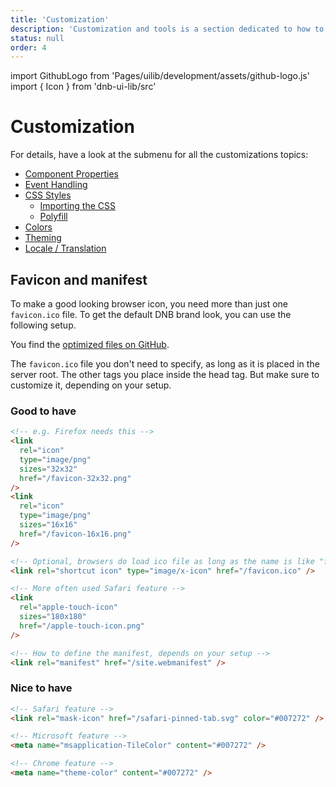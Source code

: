 ```yaml
---
title: 'Customization'
description: 'Customization and tools is a section dedicated to how to use and customize Eufemia in various situations.'
status: null
order: 4
---
```


import GithubLogo from 'Pages/uilib/development/assets/github-logo.js'
import { Icon } from 'dnb-ui-lib/src'

# Customization

For details, have a look at the submenu for all the customizations topics:

- [Component Properties](/uilib/usage/customisation/component-properties)
- [Event Handling](/uilib/usage/customisation/event-handling)
- [CSS Styles](/uilib/usage/customisation/styling)
  - [Importing the CSS](/uilib/usage/customisation/styling/consume-styles)
  - [Polyfill](/uilib/usage/customisation/styling/polyfill)
- [Colors](/uilib/usage/customisation/colors)
- [Theming](/uilib/usage/customisation/theming)
- [Locale / Translation](/uilib/usage/customisation/localization)

## Favicon and manifest

To make a good looking browser icon, you need more than just one `favicon.ico` file. To get the default DNB brand look, you can use the following setup.

You find the [optimized files on <Icon icon={GithubLogo} size="default" /> GitHub](https://github.com/dnbexperience/eufemia/tree/develop/packages/dnb-ui-lib/assets/browser).

The `favicon.ico` file you don't need to specify, as long as it is placed in the server root.
The other tags you place inside the head tag. But make sure to customize it, depending on your setup.

### Good to have

```html
<!-- e.g. Firefox needs this -->
<link
  rel="icon"
  type="image/png"
  sizes="32x32"
  href="/favicon-32x32.png"
/>
<link
  rel="icon"
  type="image/png"
  sizes="16x16"
  href="/favicon-16x16.png"
/>

<!-- Optional, browsers do load ico file as long as the name is like "favicon.ico" -->
<link rel="shortcut icon" type="image/x-icon" href="/favicon.ico" />

<!-- More often used Safari feature -->
<link
  rel="apple-touch-icon"
  sizes="180x180"
  href="/apple-touch-icon.png"
/>

<!-- How to define the manifest, depends on your setup -->
<link rel="manifest" href="/site.webmanifest" />
```

### Nice to have

```html
<!-- Safari feature -->
<link rel="mask-icon" href="/safari-pinned-tab.svg" color="#007272" />

<!-- Microsoft feature -->
<meta name="msapplication-TileColor" content="#007272" />

<!-- Chrome feature -->
<meta name="theme-color" content="#007272" />
```
